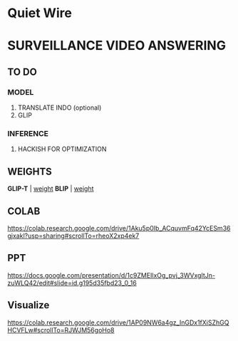# Quiet Wire
# SURVEILLANCE VIDEO ANSWERING

## TO DO
### MODEL
1. TRANSLATE INDO (optional)
2. GLIP

### INFERENCE
1. HACKISH FOR OPTIMIZATION

## WEIGHTS
**GLIP-T** | [weight](https://drive.google.com/file/d/1nlPL6PHkslarP6RiWJJu6QGKjqHG4tkc/view?usp=sharing)
**BLIP** | [weight](https://drive.google.com/file/d/1QliNGiAcyCCJLd22eNOxWvMUDzb7GzrO/view?usp=sharing)

## COLAB
https://colab.research.google.com/drive/1Aku5p0Ib_ACquvmFq42YcESm36gjxakl?usp=sharing#scrollTo=rheoX2xp4ek7

## PPT
https://docs.google.com/presentation/d/1c9ZMEIlxOg_pvj_3WVxgItJn-zuWLQ42/edit#slide=id.g195d35fbd23_0_16

## Visualize
https://colab.research.google.com/drive/1AP09NW6a4gz_InGDx1fXiSZhGQHCVFLw#scrollTo=RJWJM56goHo8
